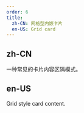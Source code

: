 ```yaml
---
order: 6
title:
  zh-CN: 网格型内嵌卡片
  en-US: Grid card
---
```


## zh-CN

一种常见的卡片内容区隔模式。

## en-US

Grid style card content.

